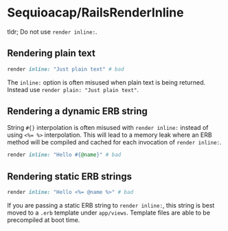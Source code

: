 # Sequioacap/RailsRenderInline

tldr; Do not use `render inline:`.

## Rendering plain text

``` ruby
render inline: "Just plain text" # bad
```

The `inline:` option is often misused when plain text is being returned. Instead use `render plain: "Just plain text"`.

## Rendering a dynamic ERB string

String `#{}` interpolation is often misused with `render inline:` instead of using `<%= %>` interpolation. This will lead to a memory leak where an ERB method will be compiled and cached for each invocation of `render inline:`.

``` ruby
render inline: "Hello #{@name}" # bad
```

## Rendering static ERB strings

``` ruby
render inline: "Hello <%= @name %>" # bad
```

If you are passing a static ERB string to `render inline:`, this string is best moved to a `.erb` template under `app/views`. Template files are able to be precompiled at boot time.
